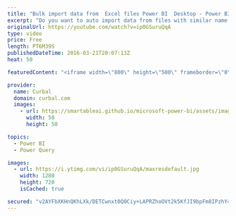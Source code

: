 ```yaml
---
title: "Bulk import data from  Excel files Power BI  Desktop - Power BI Tips & Tricks #05"
excerpt: "Do you want to auto import data from files with similar name (ex. sales2015, sales 2014, etc) in Power BI? Here we show you how to do it.  Questions? Contact us at: http://www.curbal.com/contact  You can download a sample file here: http://trantor.synology.me:5000/fbsharing/nEfc5rN2   Looking for a download"
originalUrl: https://youtube.com/watch?v=ip0GSuruQqA
type: video
price: Free
length: PT6M39S
publishedDateTime: 2016-03-21T20:07:13Z
heat: 50

featuredContent: "<iframe width=\"800\" height=\"500\" frameborder=\"0\" src=\"https://www.youtube.com/embed/ip0GSuruQqA\" allow=\"accelerometer; autoplay; encrypted-media; gyroscope; picture-in-picture\" allowfullscreen></iframe>"

provider:
  name: Curbal
  domain: curbal.com
  images:
    - url: https://smartableai.github.io/microsoft-power-bi/assets/images/organizations/curbal.com-50x50.jpg
      width: 50
      height: 50

topics:
  - Power BI
  - Power Query

images:
  - url: https://i.ytimg.com/vi/ip0GSuruQqA/maxresdefault.jpg
    width: 1280
    height: 720
    isCached: true

secured: "v2AYFbXKHnQKhLXk/DETCwnxt0Q0Ciy+LAPRZhoOVt2k5KfJI9bpFm8IPzhY4HW31KWcBgHy9z3YTrWTPAPGkB2WPCXduXyl7SkCzLhyldGbLvoMUyrR4X7lyd0TmGeV/bUecpbiRPsE3brPwa/xmZMZMDG7p7YIHLiXVb7lqXMkE1iJI8279PRgovs0o+GKoqIgqeVXs3C71LjOkGZPz4P0GqhoK7BDyc9eRKOIr5ebBRFlHBO2JFpVfJzJ4GdmnC8wgggbG34VhXaGgtDkR6Yzbf8M2dFZ1vHdiqUKomc+vGqTmqMm7Cf0G9aFfsjNloqWbjYg2ijLpLzE/FcQXuaj5zEc1vOz043Tx5lTOYGBaCiY4wR0mdA19UBdZzXUy7MDiBwWNwaveTFsZsfOydZ78UzZe0hLzQlSjQsvzzY=;aYtVuRsTSHR6NpMXKiInkQ=="
---
```


